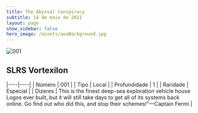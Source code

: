 ```yaml
---
title: The Abyssal Conspiracy
subtitle: 14 de maio de 2021
layout: page
show_sidebar: false
hero_image: /assets/aoaBackground.jpg
---
```


![001](https://cards-keyforge.s3.eu-north-1.amazonaws.com/media/pt/tac/001.png)

## SLRS Vortexilon

|----|----|
| Número | 001 |
| Tipo | Local |
| Profundidade | 1 |
| Raridade | Especial |
| Dizeres | This is the finest deep-sea exploration vehicle house Logos ever built, but it will still take days to get all of its systems back online. Go find out who did this, and stop their schemes!”—Captain Fermi |
